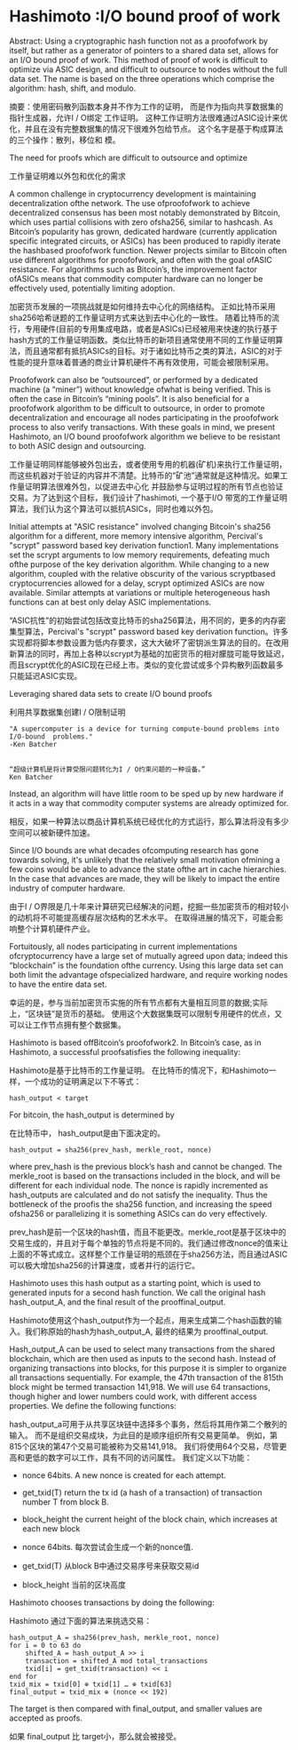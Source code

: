 # Hashimoto :I/O bound proof of work


Abstract: Using a cryptographic hash function not as a proofofwork by itself, but
rather as a generator of pointers to a shared data set, allows for an I/O bound
proof of work. This method of proof of work is difficult to optimize via ASIC
design, and difficult to outsource to nodes without the full data set. The name is
based on the three operations which comprise the algorithm: hash, shift, and
modulo.

摘要：使用密码散列函数本身并不作为工作的证明，
而是作为指向共享数据集的指针生成器，允许I / O绑定
工作证明。 这种工作证明方法很难通过ASIC设计来优化，并且在没有完整数据集的情况下很难外包给节点。 这个名字是基于构成算法的三个操作：散列，移位和
模。


The need for proofs which are difficult to outsource and optimize

工作量证明难以外包和优化的需求

A common challenge in cryptocurrency development is maintaining decentralization ofthe
network. The use ofproofofwork to achieve decentralized consensus has been most notably
demonstrated by Bitcoin, which uses partial collisions with zero ofsha256, similar to hashcash. As
Bitcoin’s popularity has grown, dedicated hardware (currently application specific integrated circuits, or
ASICs) has been produced to rapidly iterate the hash­based proofofwork function. Newer projects
similar to Bitcoin often use different algorithms for proofofwork, and often with the goal ofASIC
resistance. For algorithms such as Bitcoin’s, the improvement factor ofASICs means that commodity
computer hardware can no longer be effectively used, potentially limiting adoption.

加密货币发展的一项挑战就是如何维持去中心化的网络结构。 正如比特币采用sha256哈希谜题的工作量证明方式来达到去中心化的一致性。 随着比特币的流行，专用硬件(目前的专用集成电路，或者是ASICs)已经被用来快速的执行基于hash方式的工作量证明函数。类似比特币的新项目通常使用不同的工作量证明算法，而且通常都有抵抗ASICs的目标。对于诸如比特币之类的算法，ASIC的对于性能的提升意味着普通的商业计算机硬件不再有效使用，可能会被限制采用。

Proofofwork can also be “outsourced”, or performed by a dedicated machine (a “miner”)
without knowledge ofwhat is being verified. This is often the case in Bitcoin’s “mining pools”. It is also
beneficial for a proofofwork algorithm to be difficult to outsource, in order to promote decentralization
and encourage all nodes participating in the proofofwork process to also verify transactions. With these
goals in mind, we present Hashimoto, an I/O bound proofofwork algorithm we believe to be resistant to
both ASIC design and outsourcing.

工作量证明同样能够被外包出去，或者使用专用的机器(矿机)来执行工作量证明，而这些机器对于验证的内容并不清楚。比特币的“矿池”通常就是这种情况。如果工作量证明算法很难外包，以促进去中心化
并鼓励参与证明过程的所有节点也验证交易。为了达到这个目标，我们设计了hashimoti, 一个基于I/O 带宽的工作量证明算法，我们认为这个算法可以抵抗ASICs，同时也难以外包。

Initial attempts at "ASIC resistance" involved changing Bitcoin's sha256 algorithm for a different,
more memory intensive algorithm, Percival's "scrypt" password based key derivation function1. Many
implementations set the scrypt arguments to low memory requirements, defeating much ofthe purpose of
the key derivation algorithm. While changing to a new algorithm, coupled with the relative obscurity of the
various scrypt­based cryptocurrencies allowed for a delay, scrypt optimized ASICs are now available.
Similar attempts at variations or multiple heterogeneous hash functions can at best only delay ASIC
implementations.

“ASIC抗性”的初始尝试包括改变比特币的sha256算法，用不同的，更多的内存密集型算法，Percival's "scrypt" password based key derivation function。许多实现都将脚本参数设置为低内存要求，这大大破坏了密钥派生算法的目的。在改用新算法的同时，再加上各种以scrypt为基础的加密货币的相对朦胧可能导致延迟，而且scrypt优化的ASIC现在已经上市。类似的变化尝试或多个异构散列函数最多只能延迟ASIC实现。

Leveraging shared data sets to create I/O bound proofs

利用共享数据集创建I / O限制证明

	"A supercomputer is a device for turning compute-bound problems into I/O-bound  problems."
	-Ken Batcher


	“超级计算机是将计算受限问题转化为I / O约束问题的一种设备。”
	Ken Batcher

Instead, an algorithm will have little room to be sped up by new hardware if it acts in a way that commodity computer systems are already optimized for.

相反，如果一种算法以商品计算机系统已经优化的方式运行，那么算法将没有多少空间可以被新硬件加速。

Since I/O bounds are what decades ofcomputing research has gone towards solving, it's unlikely that the relatively small motivation ofmining a few coins would be able to advance the state ofthe art in cache hierarchies. In the case that advances are made, they will be likely to impact the entire industry of computer hardware.

由于I / O界限是几十年来计算研究已经解决的问题，挖掘一些加密货币的相对较小的动机将不可能提高缓存层次结构的艺术水平。 在取得进展的情况下，可能会影响整个计算机硬件产业。

Fortuitously, all nodes participating in current implementations ofcryptocurrency have a large set of mutually agreed upon data; indeed this “blockchain” is the foundation ofthe currency. Using this large data set can both limit the advantage ofspecialized hardware, and require working nodes to have the entire data set.

幸运的是，参与当前加密货币实施的所有节点都有大量相互同意的数据;实际上，“区块链”是货币的基础。 使用这个大数据集既可以限制专用硬件的优点，又可以让工作节点拥有整个数据集。

Hashimoto is based offBitcoin’s proofofwork2. In Bitcoin’s case, as in Hashimoto, a successful
proofsatisfies the following inequality:

Hashimoto是基于比特币的工作量证明。 在比特币的情况下，和Hashimoto一样，一个成功的证明满足以下不等式：

	hash_output < target

For bitcoin, the hash_output is determined by

在比特币中， hash_output是由下面决定的。

	hash_output = sha256(prev_hash, merkle_root, nonce)

where prev_hash is the previous block’s hash and cannot be changed. The merkle_root is based on the transactions included in the block, and will be different for each individual node. The nonce is rapidly incremented as hash_outputs are calculated and do not satisfy the inequality. Thus the bottleneck of the proofis the sha256 function, and increasing the speed ofsha256 or parallelizing it is something ASICs can do very effectively.

prev_hash是前一个区块的hash值，而且不能更改。merkle_root是基于区块中的交易生成的，并且对于每个单独的节点将是不同的。我们通过修改nonce的值来让上面的不等式成立。这样整个工作量证明的瓶颈在于sha256方法，而且通过ASIC可以极大增加sha256的计算速度，或者并行的运行它。

Hashimoto uses this hash output as a starting point, which is used to generated inputs for a second hash function. We call the original hash hash_output_A, and the final result of the prooffinal_output.

Hashimoto使用这个hash_output作为一个起点，用来生成第二个hash函数的输入。我们称原始的hash为hash_output_A, 最终的结果为 prooffinal_output.

Hash_output_A can be used to select many transactions from the shared blockchain, which are then used as inputs to the second hash. Instead of organizing transactions into blocks, for this purpose it is simpler to organize all transactions sequentially. For example, the 47th transaction of the 815th block might be termed transaction 141,918. We will use 64 transactions, though higher and lower numbers could work, with different access properties. We define the following functions:

hash_output_a可用于从共享区块链中选择多个事务，然后将其用作第二个散列的输入。 而不是组织交易成块，为此目的是顺序组织所有交易更简单。 例如，第815个区块的第47个交易可能被称为交易141,918。 我们将使用64个交易，尽管更高和更低的数字可以工作，具有不同的访问属性。 我们定义以下功能：

- nonce 64­bits. A new nonce is created for each attempt.
- get_txid(T) return the tx id (a hash of a transaction) of transaction number T from block B.
- block_height the current height of the block chain, which increases at each new block

- nonce 64­bits. 每次尝试会生成一个新的nonce值.
- get_txid(T) 从block B中通过交易序号来获取交易id
- block_height 当前的区块高度

Hashimoto chooses transactions by doing the following:

Hashimoto 通过下面的算法来挑选交易：

	hash_output_A = sha256(prev_hash, merkle_root, nonce)
	for i = 0 to 63 do
		shifted_A = hash_output_A >> i
		transaction = shifted_A mod total_transactions
		txid[i] = get_txid(transaction) << i
	end for
	txid_mix = txid[0] ⊕ txid[1] … ⊕ txid[63]
	final_output = txid_mix ⊕ (nonce << 192)

The target is then compared with final_output, and smaller values are accepted as proofs.

如果 final_output 比  target小，那么就会被接受。


